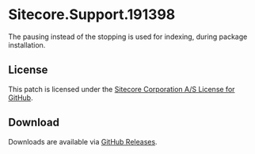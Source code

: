 # Sitecore.Support.191398
The pausing instead of the stopping is used for indexing, during package installation.

## License  
This patch is licensed under the [Sitecore Corporation A/S License for GitHub](https://github.com/sitecoresupport/Sitecore.Support.191398/blob/master/LICENSE).  

## Download  
Downloads are available via [GitHub Releases](https://github.com/sitecoresupport/Sitecore.Support.191398/releases).  
